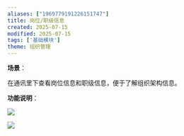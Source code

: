 ```yaml
---
aliases: ["1969779191226151747"]
title: 岗位/职级信息
created: 2025-07-15
modified: 2025-07-15
tags: ['基础模块']
theme: 组织管理
---
```


**场景**：

在通讯里下查看岗位信息和职级信息，便于了解组织架构信息。

**功能说明**：

![](84b091f8f0d8b18d3971da378458bca1.jpg)

![](3a440b734081138d6443ddcb0e76e358.jpg)